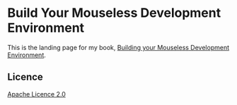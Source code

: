 # Build Your Mouseless Development Environment

This is the landing page for my book, [Building your Mouseless Development Environment](https://themouseless.dev/).


## Licence

[Apache Licence 2.0](https://choosealicense.com/licenses/apache-2.0/)
